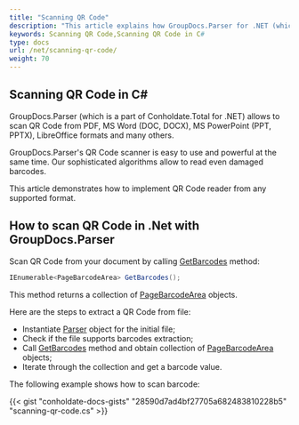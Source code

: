 ```yaml
---
title: "Scanning QR Code"
description: "This article explains how GroupDocs.Parser for .NET (which is a part of Conholdate.Total for .NET) scan QR Code from images, documents and other file formats like PDF, Emails, Ebooks, Words, and others."
keywords: Scanning QR Code,Scanning QR Code in C#
type: docs
url: /net/scanning-qr-code/
weight: 70
---
```


## Scanning QR Code in C#

GroupDocs.Parser (which is a part of Conholdate.Total for .NET) allows to scan QR Code from PDF, MS Word (DOC, DOCX), MS PowerPoint (PPT, PPTX), LibreOffice formats and many others.

GroupDocs.Parser's QR Code scanner is easy to use and powerful at the same time. Our sophisticated algorithms allow to read even damaged barcodes.

This article demonstrates how to implement QR Code reader from any supported format. 

## How to scan QR Code in .Net with GroupDocs.Parser

Scan QR Code from your document by calling [GetBarcodes](https://apireference.groupdocs.com/parser/net/groupdocs.parser/parser/methods/getbarcodes) method:

```csharp
IEnumerable<PageBarcodeArea> GetBarcodes();
```

This method returns a collection of [PageBarcodeArea](https://apireference.groupdocs.com/parser/net/groupdocs.parser.data/pagebarcodearea) objects.

Here are the steps to extract a QR Code from file:

- Instantiate [Parser](https://apireference.groupdocs.com/net/parser/groupdocs.parser/parser) object for the initial file;
- Check if the file supports barcodes extraction;
- Call [GetBarcodes](https://apireference.groupdocs.com/parser/net/groupdocs.parser/parser/methods/getbarcodes) method and obtain collection of [PageBarcodeArea](https://apireference.groupdocs.com/parser/net/groupdocs.parser.data/pagebarcodearea) objects;
- Iterate through the collection and get a barcode value.

The following example shows how to scan barcode:


{{< gist "conholdate-docs-gists" "28590d7ad4bf27705a682483810228b5" "scanning-qr-code.cs" >}}












